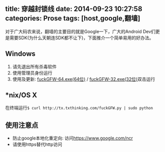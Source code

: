 title: 穿越封锁线
date: 2014-09-23 10:27:58
categories: Prose
tags: [host,google,翻墙]
---
对于广大码农来说，翻墙的主要目的就是Google一下，广大的Android Dev们更是需要SDK(为什么天朝连SDK都不让下)，下面推介一个简单易用的好办法。
<!--more-->
## Windows
1. 请先退出所有杀毒软件
2. 使用管理员身份运行
3. 使用及更新: [fuckGFW-64.exe(64位)](http://tx.txthinking.com/fuckGFW-64.exe) / [fuckGFW-32.exe(32位)](http://tx.txthinking.com/fuckGFW-32.exe)双击运行
## *nix/OS X
在终端运行`$ curl http://tx.txthinking.com/fuckGFW.py | sudo python`
## 使用注意点
- 防止google本地化重定向: 访问<https://www.google.com/ncr>
- 请使用https替代http访问